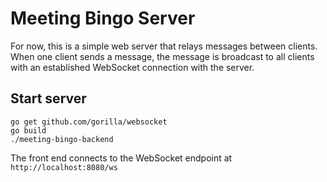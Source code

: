 # Meeting Bingo Server

For now, this is a simple web server that relays messages between clients. When one client sends a message, the message is broadcast to all clients with an established WebSocket connection with the server.

## Start server
```
go get github.com/gorilla/websocket
go build
./meeting-bingo-backend
```

The front end connects to the WebSocket endpoint at `http://localhost:8080/ws`
